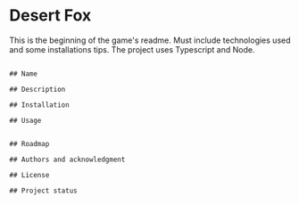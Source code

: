 # Desert Fox

This is the beginning of the game's readme. Must include technologies used and some installations tips.
The project uses Typescript and Node.

```

## Name

## Description

## Installation

## Usage


## Roadmap

## Authors and acknowledgment

## License

## Project status
```
